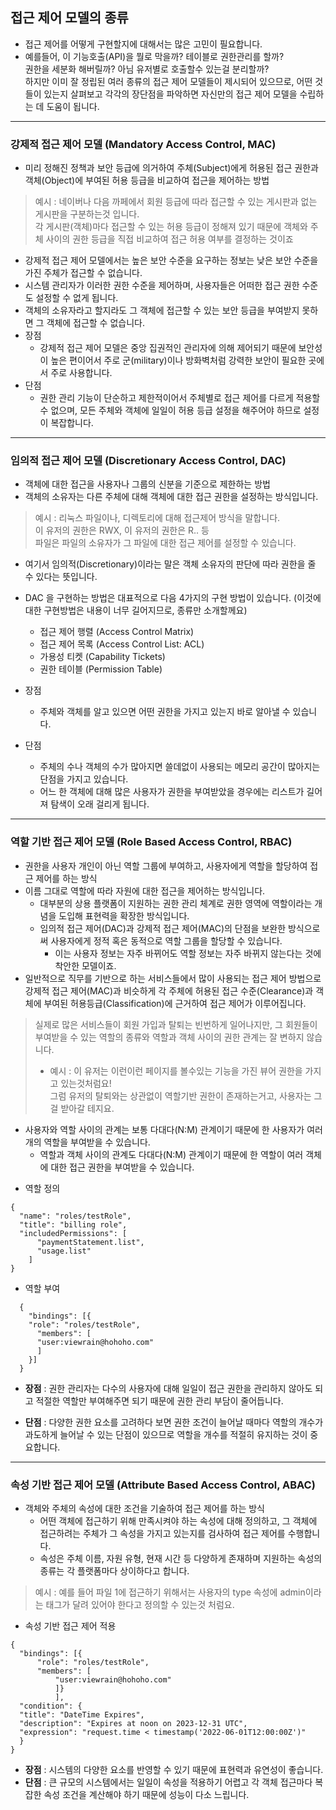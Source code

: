 ## 접근 제어 모델의 종류
- 접근 제어를 어떻게 구현할지에 대해서는 많은 고민이 필요합니다.
- 예를들어, 이 기능호출(API)을 뭘로 막을까? 테이블로 권한관리를 할까?    
  권한을 세분화 해버릴까? 아님 유저별로 호출할수 있는걸 분리할까?    
  하지만 이미 잘 정립된 여러 종류의 접근 제어 모델들이 제시되어 있으므로, 어떤 것들이 있는지 살펴보고 각각의 장단점을 파악하면 자신만의 접근 제어 모델을 수립하는 데 도움이 됩니다.
----------------------------------------------
### 강제적 접근 제어 모델 (Mandatory Access Control, MAC)
  - 미리 정해진 정책과 보안 등급에 의거하여 주체(Subject)에게 허용된 접근 권한과 객체(Object)에 부여된 허용 등급을 비교하여 접근을 제어하는 방법
> 예시 : 네이버나 다음 까페에서 회원 등급에 따라 접근할 수 있는 게시판과 없는 게시판을 구분하는것 입니다.    
>       각 게시판(객체)마다 접근할 수 있는 허용 등급이 정해져 있기 때문에 객체와 주체 사이의 권한 등급을 직접 비교하여 접근 허용 여부를 결정하는 것이죠
 
  - 강제적 접근 제어 모델에서는 높은 보안 수준을 요구하는 정보는 낮은 보안 수준을 가진 주체가 접근할 수 없습니다.
  - 시스템 관리자가 이러한 권한 수준을 제어하며, 사용자들은 어떠한 접근 권한 수준도 설정할 수 없게 됩니다.
  - 객체의 소유자라고 할지라도 그 객체에 접근할 수 있는 보안 등급을 부여받지 못하면 그 객체에 접근할 수 없습니다.
  - 장점
     - 강제적 접근 제어 모델은 중앙 집권적인 관리자에 의해 제어되기 때문에 보안성이 높은 편이어서 주로 군(military)이나 방화벽처럼 강력한 보안이 필요한 곳에서 주로 사용합니다.
  - 단점
    - 권한 관리 기능이 단순하고 제한적이어서 주체별로 접근 제어를 다르게 적용할 수 없으며, 모든 주체와 객체에 일일이 허용 등급 설정을 해주어야 하므로 설정이 복잡합니다.
----------------------------------------------   
### 임의적 접근 제어 모델 (Discretionary Access Control, DAC)
  - 객체에 대한 접근을 사용자나 그룹의 신분을 기준으로 제한하는 방법
  - 객체의 소유자는 다른 주체에 대해 객체에 대한 접근 권한을 설정하는 방식입니다.
  > 예시 : 리눅스 파일이나, 디렉토리에 대해 접근제어 방식을 말합니다.    
  >        이 유저의 권한은 RWX, 이 유저의 권한은 R.. 등    
  >        파일은 파일의 소유자가 그 파일에 대한 접근 제어를 설정할 수 있습니다.    

  - 여기서 임의적(Discretionary)이라는 말은 객체 소유자의 판단에 따라 권한을 줄 수 있다는 뜻입니다.

  - DAC 을 구현하는 방법은 대표적으로 다음 4가지의 구현 방법이 있습니다. (이것에 대한 구현방법은 내용이 너무 길어지므로, 종류만 소개할께요)
    - 접근 제어 행렬 (Access Control Matrix)
    - 접근 제어 목록 (Access Control List: ACL)
    - 가용성 티켓 (Capability Tickets)
    - 권한 테이블 (Permission Table)
  - 장점
    - 주체와 객체를 알고 있으면 어떤 권한을 가지고 있는지 바로 알아낼 수 있습니다.
  - 단점
    - 주체의 수나 객체의 수가 많아지면 쓸데없이 사용되는 메모리 공간이 많아지는 단점을 가지고 있습니다.
    - 어느 한 객체에 대해 많은 사용자가 권한을 부여받았을 경우에는 리스트가 길어져 탐색이 오래 걸리게 됩니다.
   ----------------------------------------------
### 역할 기반 접근 제어 모델 (Role Based Access Control, RBAC)
  * 권한을 사용자 개인이 아닌 역할 그룹에 부여하고, 사용자에게 역할을 할당하여 접근 제어를 하는 방식
  * 이름 그대로 역할에 따라 자원에 대한 접근을 제어하는 방식입니다.
    - 대부분의 상용 플랫폼이 지원하는 권한 관리 체계로 권한 영역에 역할이라는 개념을 도입해 표현력을 확장한 방식입니다.
    - 임의적 접근 제어(DAC)과 강제적 접근 제어(MAC)의 단점을 보완한 방식으로써 사용자에게 정적 혹은 동적으로 역할 그룹을 할당할 수 있습니다.
      - 이는 사용자 정보는 자주 바뀌어도 역할 정보는 자주 바뀌지 않는다는 것에 착안한 모델이죠.
  * 일반적으로 직무를 기반으로 하는 서비스들에서 많이 사용되는 접근 제어 방법으로 강제적 접근 제어(MAC)과 비슷하게 각 주체에 허용된 접근 수준(Clearance)과 객체에 부여된 허용등급(Classification)에 근거하여 접근 제어가 이루어집니다.
  
  > 실제로 많은 서비스들이 회원 가입과 탈퇴는 빈번하게 일어나지만, 그 회원들이 부여받을 수 있는 역할의 종류와 역할과 객체 사이의 권한 관계는 잘 변하지 않습니다.    
  > - 예시 : 이 유저는 이런이런 페이지를 볼수있는 기능을 가진 뷰어 권한을 가지고 있는것처럼요!    
  >         그럼 유저의 탈퇴와는 상관없이 역할기반 권한이 존재하는거고, 사용자는 그걸 받아갈 테지요.

  * 사용자와 역할 사이의 관계는 보통 다대다(N:M) 관계이기 때문에 한 사용자가 여러 개의 역할을 부여받을 수 있습니다.
    - 역할과 객체 사이의 관계도 다대다(N:M) 관계이기 때문에 한 역할이 여러 객체에 대한 접근 권한을 부여받을 수 있습니다.
  - 역할 정의
  ```
  {
    "name": "roles/testRole",
    "title": "billing role",
    "includedPermissions": [
        "paymentStatement.list",
        "usage.list"
      ]
  }
```
- 역할 부여
```
  {
    "bindings": [{
    "role": "roles/testRole",
      "members": [
      "user:viewrain@hohoho.com"
      ]
    }]
  }
```
  * **장점** : 권한 관리자는 다수의 사용자에 대해 일일이 접근 권한을 관리하지 않아도 되고 적절한 역할만 부여해주면 되기 때문에 권한 관리 부담이 줄어듭니다.
    
  * **단점** : 다양한 권한 요소를 고려하다 보면 권한 조건이 늘어날 때마다 역할의 개수가 과도하게 늘어날 수 있는 단점이 있으므로 역할을 개수를 적절히 유지하는 것이 중요합니다.
----------------------------------------------
### 속성 기반 접근 제어 모델 (Attribute Based Access Control, ABAC)
  * 객체와 주체의 속성에 대한 조건을 기술하여 접근 제어를 하는 방식   
    - 어떤 객체에 접근하기 위해 만족시켜야 하는 속성에 대해 정의하고, 그 객체에 접근하려는 주체가 그 속성을 가지고 있는지를 검사하여 접근 제어를 수행합니다.
    - 속성은 주체 이름, 자원 유형, 현재 시간 등 다양하게 존재하며 지원하는 속성의 종류는 각 플랫폼마다 상이하다고 합니다.
>
> 예시 : 예를 들어 파일 1에 접근하기 위해서는 사용자의 type 속성에 admin이라는 태그가 달려 있어야 한다고 정의할 수 있는것 처럼요.
>
  * 속성 기반 접근 제어 적용
  ```
  {
    "bindings": [{
        "role": "roles/testRole",
        "members": [
            "user:viewrain@hohoho.com"
            ]}
            ],
    "condition": {
    "title": "DateTime Expires",
    "description": "Expires at noon on 2023-12-31 UTC",
    "expression": "request.time < timestamp('2022-06-01T12:00:00Z')"
    }
  }
  ```
* **장점** : 시스템의 다양한 요소를 반영할 수 있기 때문에 표현력과 유연성이 좋습니다.
* **단점** : 큰 규모의 시스템에서는 일일이 속성을 적용하기 어렵고 각 객체 접근마다 복잡한 속성 조건을 계산해야 하기 때문에 성능이 다소 느립니다.  
